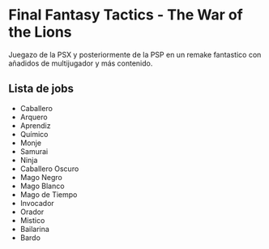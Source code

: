 # Final Fantasy Tactics - The War of the Lions

Juegazo de la PSX y posteriormente de la PSP en un remake fantastico con añadidos de multijugador y más contenido.

## Lista de jobs

* Caballero
* Arquero
* Aprendiz
* Químico
* Monje
* Samurai
* Ninja
* Caballero Oscuro
* Mago Negro
* Mago Blanco
* Mago de Tiempo
* Invocador
* Orador
* Mistico
* Bailarina
* Bardo